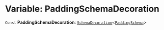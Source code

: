 # Variable: PaddingSchemaDecoration

`Const` **PaddingSchemaDecoration**: [`SchemaDecoration`](/auto-docs/free-layout-editor/interfaces/SchemaDecoration-1.md)<[`PaddingSchema`](/auto-docs/free-layout-editor/interfaces/PaddingSchema-1.md)>
